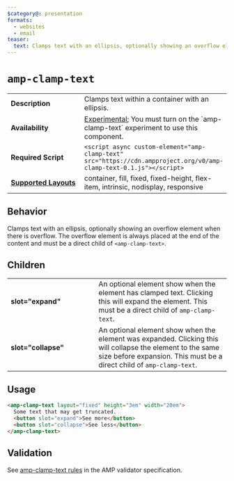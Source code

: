 ```yaml
---
$category@: presentation
formats:
  - websites
  - email
teaser:
  text: Clamps text with an ellipsis, optionally showing an overflow element.
---
```

<!--
Copyright 2019 The AMP HTML Authors. All Rights Reserved.

Licensed under the Apache License, Version 2.0 (the "License");
you may not use this file except in compliance with the License.
You may obtain a copy of the License at

      http://www.apache.org/licenses/LICENSE-2.0

Unless required by applicable law or agreed to in writing, software
distributed under the License is distributed on an "AS-IS" BASIS,
WITHOUT WARRANTIES OR CONDITIONS OF ANY KIND, either express or implied.
See the License for the specific language governing permissions and
limitations under the License.
-->

# `amp-clamp-text`

<table>
  <tr>
    <td width="40%"><strong>Description</strong></td>
    <td>Clamps text within a container with an ellipsis.</td>
  </tr>
  <tr>
    <td width="40%"><strong>Availability</strong></td>
    <td><div><a href="https://www.ampproject.org/docs/reference/experimental.html">Experimental</a>; You must turn on the `amp-clamp-text` experiment to use this component.</div></td>
  </tr>
  <tr>
    <td width="40%"><strong>Required Script</strong></td>
    <td><code>&lt;script async custom-element="amp-clamp-text" src="https://cdn.ampproject.org/v0/amp-clamp-text-0.1.js">&lt;/script></code></td>
  </tr>
  <tr>
    <td class="col-fourty"><strong><a href="https://www.ampproject.org/docs/guides/responsive/control_layout.html">Supported Layouts</a></strong></td>
    <td>container, fill, fixed, fixed-height, flex-item, intrinsic, nodisplay, responsive</td>
  </tr>
</table>

## Behavior

Clamps text with an ellipsis, optionally showing an overflow element when there is overflow. The overflow element is always placed at the end of the content and must be a direct child of `<amp-clamp-text>`.

## Children

<table>
  <tr>
    <td width="40%"><strong>slot="expand"</strong></td>
    <td>An optional element show when the element has clamped text. Clicking
    this will expand the element. This must be a direct child of <code>amp-clamp-text</code>.</td>
  </tr>
  <tr>
    <td width="40%"><strong>slot="collapse"</strong></td>
    <td>An optional element show when the element was expanded. Clicking
    this will collapse the element to the same size before expansion. This must be a direct child of <code>amp-clamp-text</code>.</td>
  </tr>
</table>

## Usage

```html
<amp-clamp-text layout="fixed" height="3em" width="20em">
  Some text that may get truncated.
  <button slot="expand">See more</button>
  <button slot="collapse">See less</button>
</amp-clamp-text>
```

## Validation
See [amp-clamp-text rules](https://github.com/ampproject/amphtml/blob/master/extensions/amp-clamp-text/validator-amp-clamp-text.protoascii) in the AMP validator specification.
